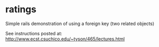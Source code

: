 ratings
=========

Simple rails demonstration of using a foreign key (two related objects) 


See instructions posted at: http://www.ecst.csuchico.edu/~tyson/465/lectures.html
